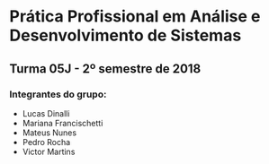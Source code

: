# Prática Profissional em Análise e Desenvolvimento de Sistemas
## Turma 05J - 2º semestre de 2018

### Integrantes do grupo:

* Lucas Dinalli 
* Mariana Francischetti 
* Mateus Nunes
* Pedro Rocha
* Victor Martins
